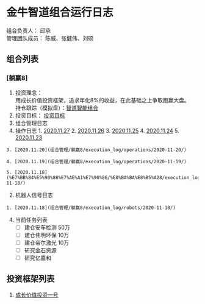 # 金牛智道组合运行日志
组合负责人： 邱承  
管理团队成员： 陈威、张健伟、刘硕

## 组合列表
### [躺赢8]
1. 投资理念：  
用成长价值投资框架，追求年化8%的收益，在此基础之上争取跑赢大盘。  
持仓跟踪（模拟盘）：[智道智能组合](https://houguan.jinniuai.com/?code=i3bOF_#/)  
2. 投资目标：
[投资目标](组合管理/躺赢8/target.md)  
3. 组合管理日志
  1. 操作日志
    1. [2020.11.27](组合管理/躺赢8/execution_log/operations/2020-11-27/)
    2. [2020.11.26](组合管理/躺赢8/execution_log/operations/2020-11-26/)
    3. [2020.11.25](组合管理/躺赢8/execution_log/operations/2020-11-25/)
    4. [2020.11.24](组合管理/躺赢8/execution_log/operations/2020-11-24/)
    5. [2020.11.23](组合管理/躺赢8/execution_log/operations/2020-11-23/)
    
    
    3. [2020.11.20](组合管理/躺赢8/execution_log/operations/2020-11-20/)
    
    4. [2020.11.19](组合管理/躺赢8/execution_log/operations/2020-11-19/)
    
    5. [2020.11.18](%E7%BB%84%E5%90%88%E7%AE%A1%E7%90%86/%E8%BA%BA%E8%B5%A28/execution_log/operations/2020-11-18/)
  2. 机器人信号日志
    
    1. [2020.11.18](组合管理/躺赢8/execution_log/robots/2020-11-18/)
  
4. 当前任务列表
   - [ ] 建仓安车检测 50万
   - [ ] 建仓伟明环保 10万
   - [ ] 建仓帝尔激光 10万
   - [ ] 研究金石资源
   - [ ] 研究亿嘉和

## 投资框架列表

1. [成长价值投资一号](投资框架/成长价值投资一号/framework)

